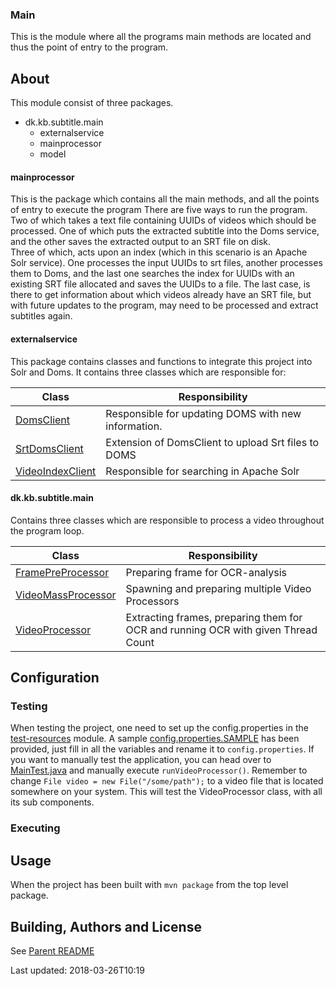 ### Main
This is the module where all the programs main methods are located and thus the point of entry to the program.

## About
This module consist of three packages.
 * dk.kb.subtitle.main
   * externalservice
   * mainprocessor
   * model


#### mainprocessor
This is the package which contains all the main methods, and all the points of entry to execute the program
There are five ways to run the program. 
Two of which takes a text file containing UUIDs of videos which should be processed.
One of which puts the extracted subtitle into the Doms service, and the other saves the extracted output to an SRT file on disk.  
Three of which, acts upon an index (which in this scenario is an Apache Solr service). 
One processes the input UUIDs to srt files, another processes them to Doms, and the last one searches the index for UUIDs with an existing SRT file allocated and saves the UUIDs to a file.
The last case, is there to get information about which videos already have an SRT file, but with future updates to the program, may need to be processed and extract subtitles again.

#### externalservice
This package contains classes and functions to integrate this project into Solr and Doms.
It contains three classes which are responsible for:

Class | Responsibility 
--- | ---
  [DomsClient](src/main/java/dk/kb/tvsubtitleocr/extractor/extractor/externalservice/DomsClient.java) | Responsible for updating DOMS with new information.
  [SrtDomsClient](src/main/java/dk/kb/tvsubtitleocr/extractor/extractor/externalservice/SrtDomsClient.java) | Extension of DomsClient to upload Srt files to DOMS 
  [VideoIndexClient](src/main/java/dk/kb/tvsubtitleocr/extractor/extractor/externalservice/VideoIndexClient.java) | Responsible for searching in Apache Solr
 

#### dk.kb.subtitle.main
Contains three classes which are responsible to process a video throughout the program loop.  

Class | Responsibility 
--- | ---
  [FramePreProcessor](src/main/java/dk/kb/tvsubtitleocr/extractor/FramePreProcessor.java) | Preparing frame for OCR-analysis 
  [VideoMassProcessor](src/main/java/dk/kb/tvsubtitleocr/extractor/extractor/VideoMassProcessor.java) | Spawning and preparing multiple Video Processors
  [VideoProcessor](src/main/java/dk/kb/tvsubtitleocr/extractor/VideoProcessor.java) | Extracting frames, preparing them for OCR and running OCR with given Thread Count

## Configuration
### Testing
When testing the project, one need to set up the config.properties in the [test-resources](../test-resources) module. A sample [config.properties.SAMPLE](../test-resources/src/main/resources/config.properties.SAMPLE) has been provided, just fill in all the variables and rename it to `config.properties`.
If you want to manually test the application, you can head over to [MainTest.java](src/test/java/dk/kb/tvsubtitle/main/MainTest.java) and manually execute `runVideoProcessor()`.
Remember to change `File video = new File("/some/path");` to a video file that is located somewhere on your system.
This will test the VideoProcessor class, with all its sub components.


### Executing

## Usage
When the project has been built with `mvn package` from the top level package. 

## Building, Authors and License
See [Parent README](../README.md)

Last updated: 2018-03-26T10:19